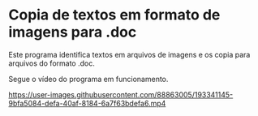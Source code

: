 # Copia de textos em formato de imagens para .doc
Este programa identifica textos em arquivos de imagens e os copia para arquivos do formato .doc. 

Segue o vídeo do programa em funcionamento.


https://user-images.githubusercontent.com/88863005/193341145-9bfa5084-defa-40af-8184-6a7f63bdefa6.mp4

